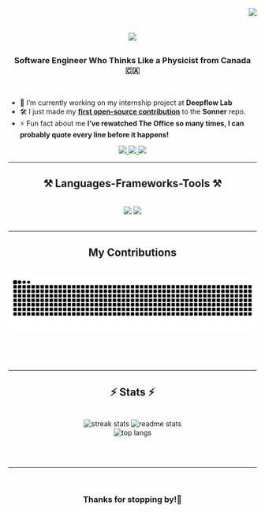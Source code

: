 <img align="right" src="https://visitor-badge.laobi.icu/badge?page_id=b-like-bahar.b-like-bahar" />

<h1 align="center">
    <img src="https://readme-typing-svg.herokuapp.com/?font=Righteous&size=35&center=true&vCenter=true&width=500&height=70&duration=4000&lines=Hi+There!+👋;+I'm+Bahar+Hamzeh!;" />
</h1>

<h3 align="center">Software Engineer Who Thinks Like a Physicist from Canada 🇨🇦</h3>

<br />

- 🔭 I’m currently working on my internship project at **Deepflow Lab**
- 🛠️ I just made my [**first open-source contribution**](https://github.com/emilkowalski/sonner/pull/660) to the **Sonner** repo.
- ⚡ Fun fact about me **I’ve rewatched The Office so many times, I can probably quote every line before it happens!**


 <div align="center"> 
  <a href="mailto:blikebahar76@gmail.com">
    <img src="https://img.shields.io/badge/Gmail-333333?style=for-the-badge&logo=gmail&logoColor=red" />
  </a>
  <a href="https://www.linkedin.com/in/bahareh-hamzeh/" target="_blank">
    <img src="https://img.shields.io/badge/LinkedIn-0077B5?style=for-the-badge&logo=linkedin&logoColor=white" target="_blank" />
  </a>
  <a href="https://blikebahar.netlify.app/" target="_blank">
     <img src="https://img.shields.io/badge/Portfolio-FF5722?style=for-the-badge&logo=todoist&logoColor=white" target="_blank" /> 
  </a>
</div>

 <hr/>

<h2 align="center">⚒️ Languages-Frameworks-Tools ⚒️</h2>
<br/>

<div align="center">
    <img src="https://skillicons.dev/icons?i=react,next,html,css,sass,tailwind,vscode,notion,github,git" />
    <img src="https://skillicons.dev/icons?i=nodejs,python,javascript,typescript,supabase,express,mysql,postman" /><br>
</div>

<br/>
<hr/>

<div align="center">
  <h2>My Contributions</h2>
  <br>
  <img alt="snake eating my contributions" src="https://raw.githubusercontent.com/b-like-bahar/b-like-bahar/output/github-contribution-grid-snake.svg" />
  
  <br/><br/><br/>
</div>

<hr/>

<h2 align="center">⚡ Stats ⚡</h2>
<br>
<div align=center>
<img width="390" src="https://streak-stats.demolab.com?user=b-like-bahar&theme=react&border_radius=10&count_private=true&v=1" alt="streak stats"/>
<img width="390" src="https://github-readme-stats.vercel.app/api?username=b-like-bahar&show_icons=true&theme=react&rank_icon=github&border_radius=10&include_all_commits=true&count_private=true&v=1" alt="readme stats"/>
<br/>
<img width="325" align="center" src="https://github-readme-stats.vercel.app/api/top-langs?username=b-like-bahar&hide=HTML&langs_count=8&layout=compact&theme=react&border_radius=10&size_weight=0.5&count_weight=0.5&exclude_repo=github-readme-stats&v=1" alt="top langs"/>
</div>

<br/><br/>

<hr/>

<br/>

<h3 align="center">Thanks for stopping by!🙌</h3>

